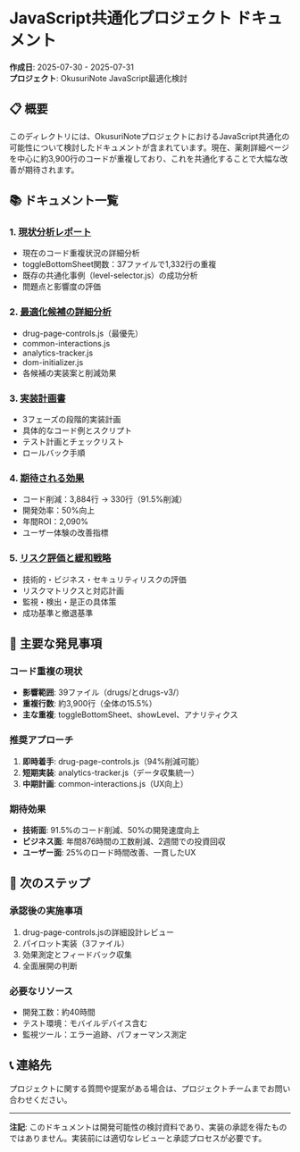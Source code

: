 # JavaScript共通化プロジェクト ドキュメント

**作成日**: 2025-07-30 - 2025-07-31  
**プロジェクト**: OkusuriNote JavaScript最適化検討  

## 📋 概要

このディレクトリには、OkusuriNoteプロジェクトにおけるJavaScript共通化の可能性について検討したドキュメントが含まれています。現在、薬剤詳細ページを中心に約3,900行のコードが重複しており、これを共通化することで大幅な改善が期待されます。

## 📚 ドキュメント一覧

### 1. [現状分析レポート](01-CURRENT_STATE_ANALYSIS.md)
- 現在のコード重複状況の詳細分析
- toggleBottomSheet関数：37ファイルで1,332行の重複
- 既存の共通化事例（level-selector.js）の成功分析
- 問題点と影響度の評価

### 2. [最適化候補の詳細分析](02-OPTIMIZATION_CANDIDATES.md)
- drug-page-controls.js（最優先）
- common-interactions.js
- analytics-tracker.js
- dom-initializer.js
- 各候補の実装案と削減効果

### 3. [実装計画書](03-IMPLEMENTATION_PLAN.md)
- 3フェーズの段階的実装計画
- 具体的なコード例とスクリプト
- テスト計画とチェックリスト
- ロールバック手順

### 4. [期待される効果](04-EXPECTED_BENEFITS.md)
- コード削減：3,884行 → 330行（91.5%削減）
- 開発効率：50%向上
- 年間ROI：2,090%
- ユーザー体験の改善指標

### 5. [リスク評価と緩和戦略](05-RISK_ASSESSMENT.md)
- 技術的・ビジネス・セキュリティリスクの評価
- リスクマトリクスと対応計画
- 監視・検出・是正の具体策
- 成功基準と撤退基準

## 🎯 主要な発見事項

### コード重複の現状
- **影響範囲**: 39ファイル（drugs/とdrugs-v3/）
- **重複行数**: 約3,900行（全体の15.5%）
- **主な重複**: toggleBottomSheet、showLevel、アナリティクス

### 推奨アプローチ
1. **即時着手**: drug-page-controls.js（94%削減可能）
2. **短期実装**: analytics-tracker.js（データ収集統一）
3. **中期計画**: common-interactions.js（UX向上）

### 期待効果
- **技術面**: 91.5%のコード削減、50%の開発速度向上
- **ビジネス面**: 年間876時間の工数削減、2週間での投資回収
- **ユーザー面**: 25%のロード時間改善、一貫したUX

## 🚀 次のステップ

### 承認後の実施事項
1. drug-page-controls.jsの詳細設計レビュー
2. パイロット実装（3ファイル）
3. 効果測定とフィードバック収集
4. 全面展開の判断

### 必要なリソース
- 開発工数：約40時間
- テスト環境：モバイルデバイス含む
- 監視ツール：エラー追跡、パフォーマンス測定

## 📞 連絡先

プロジェクトに関する質問や提案がある場合は、プロジェクトチームまでお問い合わせください。

---

**注記**: このドキュメントは開発可能性の検討資料であり、実装の承認を得たものではありません。実装前には適切なレビューと承認プロセスが必要です。